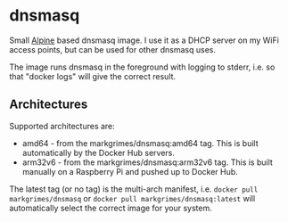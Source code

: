 # dnsmasq

Small [Alpine](https://alpinelinux.org) based dnsmasq image. I use it as a DHCP server on my WiFi access points, but
can be used for other dnsmasq uses.

The image runs dnsmasq in the foreground with logging to stderr, i.e. so that "docker logs" will give the correct result.

## Architectures

Supported architectures are:

* amd64 - from the markgrimes/dnsmasq:amd64 tag. This is built automatically by the Docker Hub servers.
* arm32v6 - from the markgrimes/dnsmasq:arm32v6 tag. This is built manually on a Raspberry Pi and pushed up to Docker Hub.

The latest tag (or no tag) is the multi-arch manifest, i.e. `docker pull markgrimes/dnsmasq` or
`docker pull markgrimes/dnsmasq:latest` will automatically select the correct image for your system.
